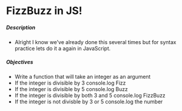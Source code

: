 # FizzBuzz in JS!

##### Description

* Alright I know we've already done this several times but for syntax practice lets do it a again in JavaScript.

##### Objectives

* Write a function that will take an integer as an argument
* If the integer is divisible by 3 console.log Fizz
* If the integer is divisible by 5 console.log Buzz
* If the integer is divisible by both 3 and 5 console.log FizzBuzz
* If the integer is not divisble by 3 or 5 console.log the number